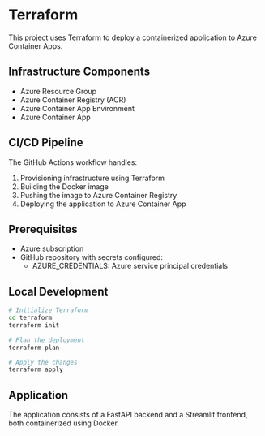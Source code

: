 # Terraform

This project uses Terraform to deploy a containerized application to Azure Container Apps.

## Infrastructure Components
- Azure Resource Group
- Azure Container Registry (ACR)
- Azure Container App Environment
- Azure Container App

## CI/CD Pipeline
The GitHub Actions workflow handles:
1. Provisioning infrastructure using Terraform
2. Building the Docker image
3. Pushing the image to Azure Container Registry
4. Deploying the application to Azure Container App

## Prerequisites
- Azure subscription
- GitHub repository with secrets configured:
  - AZURE_CREDENTIALS: Azure service principal credentials

## Local Development
```bash
# Initialize Terraform
cd terraform
terraform init

# Plan the deployment
terraform plan

# Apply the changes
terraform apply
```

## Application
The application consists of a FastAPI backend and a Streamlit frontend, both containerized using Docker.